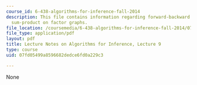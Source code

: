 ```yaml
---
course_id: 6-438-algorithms-for-inference-fall-2014
description: This file contains information regarding forward-backward algorithm,
  sum-product on factor graphs.
file_location: /coursemedia/6-438-algorithms-for-inference-fall-2014/07fd05499a8596682dedce6fd0a229c3_MIT6_438F14_Lec9.pdf
file_type: application/pdf
layout: pdf
title: Lecture Notes on Algorithms for Inference, Lecture 9
type: course
uid: 07fd05499a8596682dedce6fd0a229c3

---
```

None